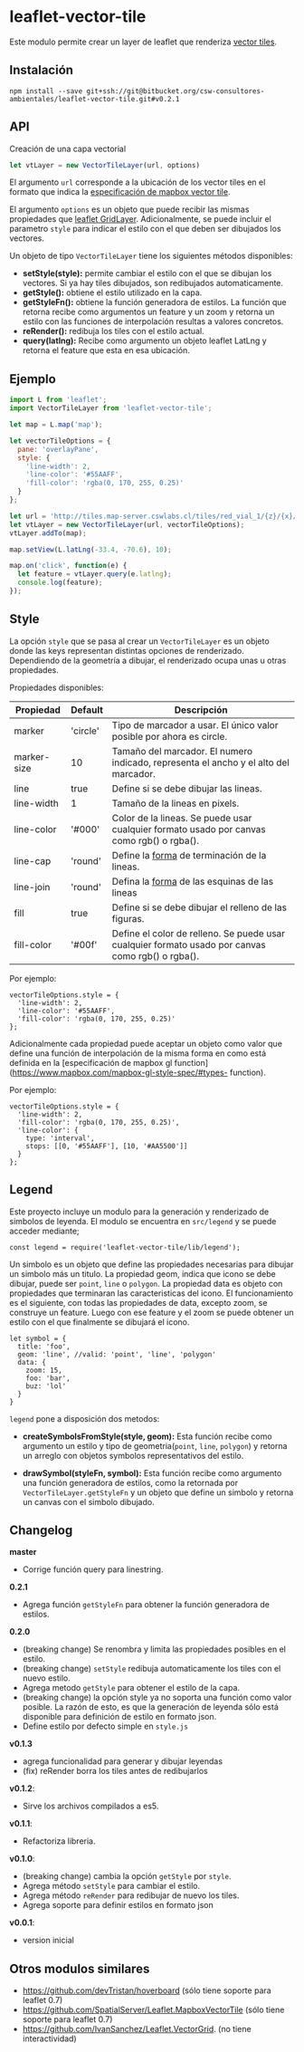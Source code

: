 # leaflet-vector-tile

Este modulo permite crear un layer de leaflet que renderiza [vector
tiles](https://github.com/mapbox/vector-tile-spec).

## Instalación

```
npm install --save git+ssh://git@bitbucket.org/csw-consultores-ambientales/leaflet-vector-tile.git#v0.2.1
```

## API
Creación de una capa vectorial

```javascript
let vtLayer = new VectorTileLayer(url, options)
```

El argumento `url` corresponde a la ubicación de los vector tiles en el
formato que indica la [especificación de mapbox vector
tile](https://github.com/mapbox/vector-tile-spec).

El argumento `options` es un objeto que puede recibir las mismas propiedades
que [leaflet GridLayer](http://leafletjs.com/reference-1.0.0.html#gridlayer).
Adicionalmente, se puede incluir el parametro `style` para indicar el estilo
con el que deben ser dibujados los vectores.

Un objeto de tipo `VectorTileLayer` tiene los siguientes métodos disponibles:

- **setStyle(style):**
  permite cambiar el estilo con el que se dibujan los vectores. Si ya hay tiles
  dibujados, son redibujados automaticamente.
- **getStyle():**
  obtiene el estilo utilizado en la capa.
- **getStyleFn():**
  obtiene la función generadora de estilos. La función que retorna recibe como argumentos
  un feature y un zoom y retorna un estilo con las funciones de interpolación resultas a
  valores concretos.
- **reRender():**
  redibuja los tiles con el estilo actual.
- **query(latlng):**
  Recibe como argumento un objeto leaflet LatLng y retorna el feature que esta en esa ubicación.

## Ejemplo

```javascript
import L from 'leaflet';
import VectorTileLayer from 'leaflet-vector-tile';

let map = L.map('map');

let vectorTileOptions = {
  pane: 'overlayPane',
  style: {
    'line-width': 2,
    'line-color': '#55AAFF',
    'fill-color': 'rgba(0, 170, 255, 0.25)'
  }
};

let url = 'http://tiles.map-server.cswlabs.cl/tiles/red_vial_1/{z}/{x}/{y}.pbf';
let vtLayer = new VectorTileLayer(url, vectorTileOptions);
vtLayer.addTo(map);

map.setView(L.latLng(-33.4, -70.6), 10);

map.on('click', function(e) {
  let feature = vtLayer.query(e.latlng);
  console.log(feature);
});
```

## Style

La opción `style` que se pasa al crear un `VectorTileLayer` es un objeto donde
las keys representan distintas opciones de renderizado. Dependiendo de la geometría
a dibujar, el renderizado ocupa unas u otras propiedades.

Propiedades disponibles:

| Propiedad     | Default        | Descripción                                              |
| ------------- | -------------- | ---------------------------------------------------------|
| marker        | 'circle'       | Tipo de marcador a usar. El único valor posible por ahora es circle.
| marker-size   | 10             | Tamaño del marcador. El numero indicado, representa el ancho y el alto del marcador.
| line          | true           | Define si se debe dibujar las lineas.
| line-width    | 1              | Tamaño de la lineas en pixels.
| line-color    | '#000'         | Color de la lineas. Se puede usar cualquier formato usado por canvas como rgb() o rgba().
| line-cap      | 'round'        | Define la [forma](https://developer.mozilla.org/es/docs/Web/API/CanvasRenderingContext2D/lineCap) de terminación de la lineas.
| line-join     | 'round'        | Defina la [forma](https://developer.mozilla.org/es/docs/Web/API/CanvasRenderingContext2D/lineJoin) de las esquinas de las lineas
| fill          | true           | Define si se debe dibujar el relleno de las figuras.
| fill-color    | '#00f'         | Define el color de relleno. Se puede usar cualquier formato usado por canvas como rgb() o rgba().


Por ejemplo:

```
vectorTileOptions.style = {
  'line-width': 2,
  'line-color': '#55AAFF',
  'fill-color': 'rgba(0, 170, 255, 0.25)'
};
```

Adicionalmente cada propiedad puede aceptar un objeto como valor que define una
función de interpolación de la misma forma en como está definida en la
[especificación de mapbox gl function](https://www.mapbox.com/mapbox-gl-style-spec/#types-
function).

Por ejemplo:
```
vectorTileOptions.style = {
  'line-width': 2,
  'fill-color': 'rgba(0, 170, 255, 0.25)',
  'line-color': {
    type: 'interval',
    stops: [[0, '#55AAFF'], [10, '#AA5500']]
  }
};
```

## Legend

Este proyecto incluye un modulo para la generación y renderizado de simbolos de leyenda.
El modulo se encuentra en `src/legend` y se puede acceder mediante;

```
const legend = require('leaflet-vector-tile/lib/legend');

```

Un simbolo es un objeto que define las propiedades necesarias para dibujar un simbolo más
un titulo. La propiedad geom, indica que icono se debe dibujar, puede ser `point`, `line`
o `polygon`. La propiedad data es objeto con propiedades que terminaran las caracteristicas
del icono. El funcionamiento es el siguiente, con todas las propiedades de data, excepto zoom,
se construye un feature. Luego con ese feature y el zoom se puede obtener un estilo con el que
finalmente se dibujará el icono.

```
let symbol = {
  title: 'foo',
  geom: 'line', //valid: 'point', 'line', 'polygon'
  data: {
    zoom: 15,
    foo: 'bar',
    buz: 'lol'
  }
}
```


`legend` pone a disposición dos metodos:

  - **createSymbolsFromStyle(style, geom):**
    Esta función recibe como argumento un estilo y tipo de geometria(`point`, `line`, `polygon`)
    y retorna un arreglo con objetos symbolos representativos del estilo.

  - **drawSymbol(styleFn, symbol):**
    Esta función recibe como argumento una función generadora de estilos, como la retornada
    por `VectorTileLayer.getStyleFn` y un objeto que define un simbolo y retorna un canvas
    con el simbolo dibujado.


## Changelog

**master**

  - Corrige función query para linestring.

**0.2.1**

  - Agrega función `getStyleFn` para obtener la función generadora de estilos.

**0.2.0**

  - (breaking change) Se renombra y limita las propiedades posibles en el estilo.
  - (breaking change) `setStyle` redibuja automaticamente los tiles con el nuevo estilo.
  - Agrega metodo `getStyle` para obtener el estilo de la capa.
  - (breaking change) la opción style ya no soporta una función como valor posible.
    La razón de esto, es que la generación de leyenda sólo está disponible para
    definición de estilo en formato json.
  - Define estilo por defecto simple en `style.js`

**v0.1.3**

  - agrega funcionalidad para generar y dibujar leyendas
  - (fix) reRender borra los tiles antes de redibujarlos

**v0.1.2**:

  - Sirve los archivos compilados a es5.

**v0.1.1**:

  - Refactoriza libreria.

**v0.1.0**:

  - (breaking change) cambia la opción `getStyle` por `style`.
  - Agrega método `setStyle` para cambiar el estilo.
  - Agrega método `reRender` para redibujar de nuevo los tiles.
  - Agrega soporte para definir estilos en formato json

**v0.0.1**:

  - version inicial

## Otros modulos similares
 - https://github.com/devTristan/hoverboard (sólo tiene soporte para leaflet 0.7)
 - https://github.com/SpatialServer/Leaflet.MapboxVectorTile
   (sólo tiene soporte para leaflet 0.7)
 - https://github.com/IvanSanchez/Leaflet.VectorGrid. (no tiene interactividad)

